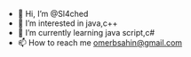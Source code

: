 - 👋 Hi, I’m @Sl4ched
- 👀 I’m interested in java,c++
- 🌱 I’m currently learning java script,c#
- 📫 How to reach me omerbsahin@gmail.com

